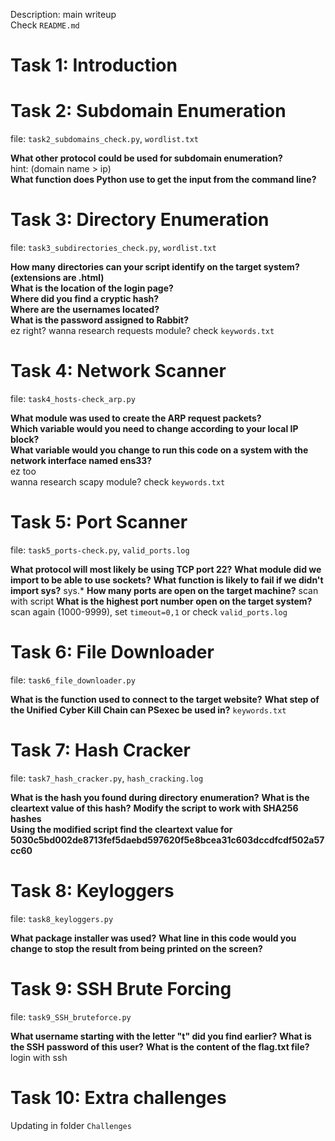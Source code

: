 Description: main writeup   
Check `README.md`  


# Task 1: Introduction 
# Task 2: Subdomain Enumeration 
file: `task2_subdomains_check.py`, `wordlist.txt`  
    
**What other protocol could be used for subdomain enumeration?**   
hint: (domain name > ip)   
**What function does Python use to get the input from the command line?**   
# Task 3: Directory Enumeration 
file: `task3_subdirectories_check.py`, `wordlist.txt`  
   
**How many directories can your script identify on the target system? (extensions are .html)**   
**What is the location of the login page?**   
**Where did you find a cryptic hash?**   
**Where are the usernames located?**   
**What is the password assigned to Rabbit?**   
ez right?
wanna research requests module? check `keywords.txt`
# Task 4: Network Scanner
file: `task4_hosts-check_arp.py`   
   
**What module was used to create the ARP request packets?**   
**Which variable would you need to change according to your local IP block?**    
**What variable would you change to run this code on a system with the network interface named ens33?**   
ez too      
wanna research scapy module? check `keywords.txt`  
# Task 5: Port Scanner
file: `task5_ports-check.py`, `valid_ports.log` 

**What protocol will most likely be using TCP port 22?** 
**What module did we import to be able to use sockets?** 
**What function is likely to fail if we didn't import sys?** 
sys.* 
**How many ports are open on the target machine?** 
scan with script 
**What is the highest port number open on the target system?** 
scan again (1000-9999), set `timeout=0,1` or check `valid_ports.log`
# Task 6: File Downloader
file: `task6_file_downloader.py` 

**What is the function used to connect to the target website?** 
**What step of the Unified Cyber Kill Chain can PSexec be used in?** 
`keywords.txt`
# Task 7: Hash Cracker 
file: `task7_hash_cracker.py`, `hash_cracking.log` 

**What is the hash you found during directory enumeration?** 
**What is the cleartext value of this hash?** 
**Modify the script to work with SHA256 hashes**  
**Using the modified script find the cleartext value for 5030c5bd002de8713fef5daebd597620f5e8bcea31c603dccdfcdf502a57cc60** 
# Task 8: Keyloggers
file: `task8_keyloggers.py` 

**What package installer was used?** 
**What line in this code would you change to stop the result from being printed on the screen?** 
# Task 9: SSH Brute Forcing
file: `task9_SSH_bruteforce.py` 

**What username starting with the letter "t" did you find earlier?** 
**What is the SSH password of this user?** 
**What is the content of the flag.txt file?**  
login with ssh 
# Task 10: Extra challenges 
Updating in folder `Challenges`


